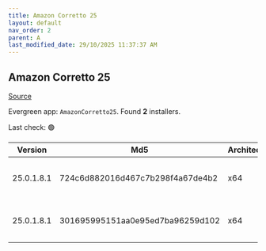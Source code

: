 ```yaml
---
title: Amazon Corretto 25
layout: default
nav_order: 2
parent: A
last_modified_date: 29/10/2025 11:37:37 AM
---
```


## Amazon Corretto 25

[Source](https://aws.amazon.com/corretto/)

Evergreen app: `AmazonCorretto25`. Found **2** installers.

Last check: 🟢

| Version    | Md5                              | Architecture | Type | URI                                                                                                                                                                                                      |
| ---------- | -------------------------------- | ------------ | ---- | -------------------------------------------------------------------------------------------------------------------------------------------------------------------------------------------------------- |
| 25.0.1.8.1 | 724c6d882016d467c7b298f4a67de4b2 | x64          | msi  | [https://corretto.aws/downloads/resources/25.0.1.8.1/amazon-corretto-25.0.1.8.1-windows-x64.msi](https://corretto.aws/downloads/resources/25.0.1.8.1/amazon-corretto-25.0.1.8.1-windows-x64.msi)         |
| 25.0.1.8.1 | 301695995151aa0e95ed7ba96259d102 | x64          | zip  | [https://corretto.aws/downloads/resources/25.0.1.8.1/amazon-corretto-25.0.1.8.1-windows-x64-jdk.zip](https://corretto.aws/downloads/resources/25.0.1.8.1/amazon-corretto-25.0.1.8.1-windows-x64-jdk.zip) |
